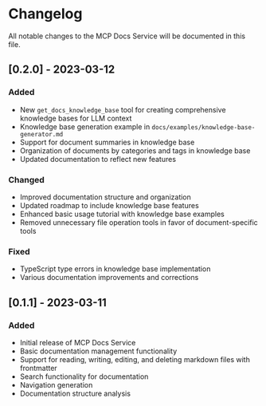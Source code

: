 # Changelog

All notable changes to the MCP Docs Service will be documented in this file.

## [0.2.0] - 2023-03-12

### Added

- New `get_docs_knowledge_base` tool for creating comprehensive knowledge bases for LLM context
- Knowledge base generation example in `docs/examples/knowledge-base-generator.md`
- Support for document summaries in knowledge base
- Organization of documents by categories and tags in knowledge base
- Updated documentation to reflect new features

### Changed

- Improved documentation structure and organization
- Updated roadmap to include knowledge base features
- Enhanced basic usage tutorial with knowledge base examples
- Removed unnecessary file operation tools in favor of document-specific tools

### Fixed

- TypeScript type errors in knowledge base implementation
- Various documentation improvements and corrections

## [0.1.1] - 2023-03-11

### Added

- Initial release of MCP Docs Service
- Basic documentation management functionality
- Support for reading, writing, editing, and deleting markdown files with frontmatter
- Search functionality for documentation
- Navigation generation
- Documentation structure analysis
